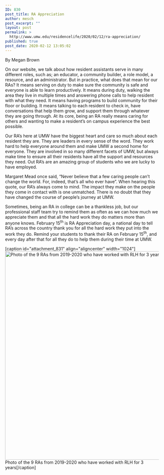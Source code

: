 ```yaml
---
ID: 830
post_title: RA Appreciation
author: mesch
post_excerpt: ""
layout: post
permalink: >
  http://www.umw.edu/residencelife/2020/02/12/ra-appreciation/
published: true
post_date: 2020-02-12 13:05:02
---
```

By Megan Brown

On our website, we talk about how resident assistants serve in many different roles, such as; an educator, a community builder, a role model, a resource, and an administrator. But in practice, what does that mean for our RAs? It means serving on duty to make sure the community is safe and everyone is able to learn productively. It means during duty, walking the area they live in multiple times and answering phone calls to help resident with what they need. It means having programs to build community for their floor or building. It means talking to each resident to check in, have conversations that help them grow, and support them through whatever they are going through. At its core, being an RA really means caring for others and wanting to make a resident’s on campus experience the best possible.

Our RA’s here at UMW have the biggest heart and care so much about each resident they are. They are leaders in every sense of the word. They work hard to help everyone around them and make UMW a second home for everyone. They are involved in so many different facets of UMW, but always make time to ensure all their residents have all the support and resources they need. Out RA’s are an amazing group of students who we are lucky to have employed.

Margaret Mead once said, “Never believe that a few caring people can’t change the world. For, indeed, that’s all who ever have”. When hearing this quote, our RA’s always come to mind. The impact they make on the people they come in contact with is one unmatched. There is no doubt that they have changed the course of people’s journey at UMW.

Sometimes, being an RA in college can be a thankless job, but our professional staff team try to remind them as often as we can how much we appreciate them and that all the hard work they do matters more than anyone knows. February 15<sup>th</sup> is RA Appreciation day, a national day to tell RA’s across the country thank you for all the hard work they put into the work they do. Remind your students to thank their RA on February 15<sup>th</sup>, and every day after that for all they do to help them during their time at UMW.

[caption id="attachment_831" align="aligncenter" width="1024"]<a href="http://www.umw.edu/residencelife/wp-content/uploads/sites/30/2020/02/0019-RA-Complexes-AY19-20-20190817-L-scaled.jpg"><img class="wp-image-831 size-large" src="http://www.umw.edu/residencelife/wp-content/uploads/sites/30/2020/02/0019-RA-Complexes-AY19-20-20190817-L-1024x683.jpg" alt="Photo of the 9 RAs from 2019-2020 who have worked with RLH for 3 years" width="1024" height="683" /></a> Photo of the 9 RAs from 2019-2020 who have worked with RLH for 3 years[/caption]